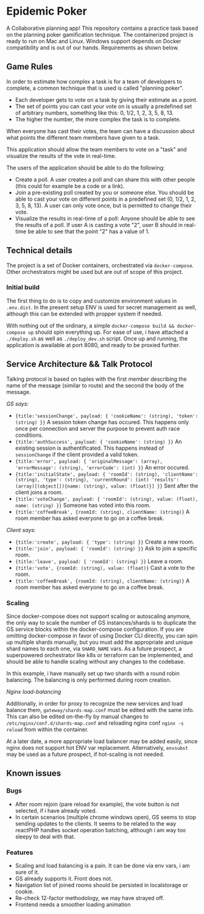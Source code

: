 # Epidemic Poker
A Collaborative planning app! This repository contains a practice task based on the planning poker gamification technique. The containerized project is ready to run on Mac and Linux. Windows support depends on Docker compatibility and is out of our hands. Requirements as shown below.

## Game Rules

In order to estimate how complex a task is for a team of developers to complete, a common technique that is used is called "planning poker".
- Each developer gets to vote on a task by giving their estimate as a point.
- The set of points you can cast your vote on is usually a predefined set of arbitrary numbers, something like this: 0, 1/2, 1, 2, 3, 5, 8, 13.
- The higher the number, the more complex the task is to complete.

When everyone has cast their votes, the team can have a discussion about what points the different team members have given to a task.

This application should allow the team members to vote on a "task" and visualize the results of the vote in real-time.

The users of the application should be able to do the following:
- Create a poll. A user creates a poll and can share this with other people (this could for example be a code or a link).
- Join a pre-existing poll created by you or someone else. You should be able to cast your vote on different points in a predefined set (0, 1/2, 1, 2, 3, 5, 8, 13). A user can only vote once, but is permitted to change their vote.
- Visualize the results in real-time of a poll: Anyone should be able to see the results of a poll. If user A is casting a vote "2", user B should in real-time be able to see that the point "2" has a value of 1.

## Technical details
The project is a set of Docker containers, orchestrated via `docker-compose`. Other orchestrators might be used but are out of scope of this project. 

### Initial build
The first thing to do is to copy and customize environment values in `.env.dist`. In the present setup ENV is used for secret management as well, although this can be extended with propper system if needed.

With nothing out of the ordinary, a simple `docker-compose build && docker-compose up` should spin everything up. For ease of use, i have attached a `./deploy.sh` as well as `./deploy_dev.sh` script. Once up and running, the application is awailable at port 8080, and ready to be proxied further.

## Service Architecture && Talk Protocol
Talking protocol is based on tuples with the first member describing the name of the message (similar to route) and the second the body of the message.

*GS says:*
- `{title:'sessionChange', payload: { 'cookieName': (string), 'token': (string) }}` A session token change has occured. This happens only once per connection and server the purpose to prevent auth race conditions.
- `{title:'authSuccess', payload: { 'cookieName': (string) }}` An existing session is authentificated. This happens instead of `sessionChange` if the client provided a valid token. 
- `{title:'error', payload: { 'originalMessage': (array), 'errorMessage': (string), 'errorCode': (int) }}` An error occured.
- `{title:'initialState', payload: { 'roomId': (string), 'clientName': (string), 'type': (string), 'currentRound': (int) 'results': (array)[(object[]){name: (string), value: (float)}] }}` Sent after the client joins a room.
- `{title:'voteChange', payload: { 'roomId': (string), value: (float), name: (string) }}` Someone has voted into this room.
- `{title:'coffeeBreak', {roomId: (string), clientName: (string)}` A room member has asked everyone to go on a coffee break.

*Client says:*
- `{title:'create', payload: { 'type': (string) }}` Create a new room.
- `{title:'join', payload: { 'roomId': (string) }}` Ask to join a specific room.
- `{title:'leave', payload: { 'roomId': (string) }}` Leave a room.
- `{title:'vote', {roomId: (string), value: (float)}` Cast a vote to the room.
- `{title:'coffeeBreak', {roomId: (string), clientName: (string)}` A room member has asked everyone to go on a coffee break.

### Scaling
Since docker-compose does not support scaling or autoscaling anymore, the only way to scale the number of GS instances/shards is to duplicate the GS service blocks within the docker-compose configuration.
If you are omitting docker-compose in favor of using Docker CLI directly, you can spin up multiple shards manually, but you must add the appropriate and unique shard names to each one, via `SHARD_NAME` vars. As a future prospect, a superpowered orchestrator like k8s or terraform can be implemented, and should be able to handle scaling without any changes to the codebase.

In this example, i have manually set up two shards with a round robin balancing. The balancing is only performed during room creation. 

*Nginx load-balancing*

Additionally, in order for proxy to recognize the new services and load balance them, `gateway/shards-map.conf` must be edited with the same info.
This can also be edited on-the-fly by manual changes to `/etc/nginx/conf.d/shards-map.conf` and reloading nginx conf `nginx -s reload` from within the container.

At a later date, a more appropriate load balancer may be added easily, since nginx does not support hot ENV var replacement.
Alternatively, `envsubst` may be used as a future prospect, if hot-scaling is not needed.

## Known issues

### Bugs
- After room rejoin (pare reload for example), the vote button is not selected, if i have already voted.
- In certain scenarios (multiple chrome windows open), GS seems to stop sending updates to the clients. It seems to be related to the way reactPHP handles socket operation batching, although i am way too sleepy to deal with that.

### Features
- Scaling and load balancing is a pain. It can be done via env vars, i am sure of it.
- GS already supports it. Front does not.
- Navigation list of joined rooms should be persisted in localstorage or cookie.
- Re-check 12-factor methodology, we may have strayed off.
- Frontend needs a smoother loading animation